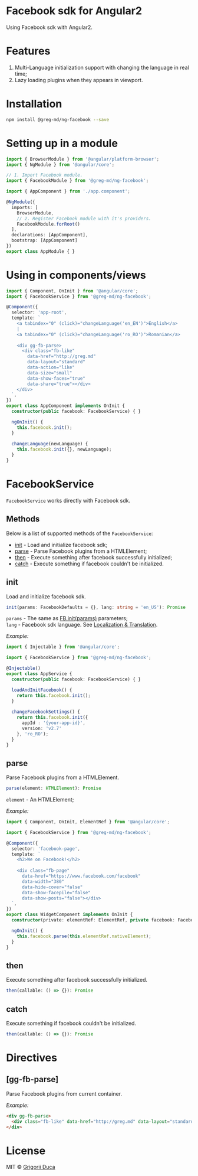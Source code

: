 # Facebook sdk for Angular2

Using Facebook sdk with Angular2.

# Features

1. Multi-Language initialization support with changing the language in real time;
2. Lazy loading plugins when they appears in viewport.

# Installation

```bash
npm install @greg-md/ng-facebook --save
```

# Setting up in a module

```typescript
import { BrowserModule } from '@angular/platform-browser';
import { NgModule } from '@angular/core';

// 1. Import Facebook module.
import { FacebookModule } from '@greg-md/ng-facebook';

import { AppComponent } from './app.component';

@NgModule({
  imports: [
    BrowserModule,
    // 2. Register Facebook module with it's providers.
    FacebookModule.forRoot()
  ],
  declarations: [AppComponent],
  bootstrap: [AppComponent]
})
export class AppModule { }
```

# Using in components/views

```typescript
import { Component, OnInit } from '@angular/core';
import { FacebookService } from '@greg-md/ng-facebook';

@Component({
  selector: 'app-root',
  template: `
    <a tabindex="0" (click)="changeLanguage('en_EN')">English</a>
    |
    <a tabindex="0" (click)="changeLanguage('ro_RO')">Romanian</a>
    
    <div gg-fb-parse>
      <div class="fb-like"
        data-href="http://greg.md"
        data-layout="standard"
        data-action="like"
        data-size="small"
        data-show-faces="true"
        data-share="true"></div>
    </div>
  `,
})
export class AppComponent implements OnInit {
  constructor(public facebook: FacebookService) { }

  ngOnInit() {
    this.facebook.init();
  }
  
  changeLanguage(newLanguage) {
    this.facebook.init({}, newLanguage);
  }
}
```

# FacebookService

`FacebookService` works directly with Facebook sdk.

## Methods

Below is a list of supported methods of the `FacebookService`:

* [init](#init) - Load and initialize facebook sdk;
* [parse](#parse) - Parse Facebook plugins from a HTMLElement;
* [then](#then) - Execute something after facebook successfully initialized;
* [catch](#catch) - Execute something if facebook couldn't be initialized.

## init

Load and initialize facebook sdk.

```typescript
init(params: FacebookDefaults = {}, lang: string = 'en_US'): Promise
```

`params` - The same as [FB.init(params)](https://developers.facebook.com/docs/javascript/reference/FB.init/v2.8) parameters;  
`lang` - Facebook sdk language. See [Localization & Translation](https://developers.facebook.com/docs/internationalization).

_Example:_

```typescript
import { Injectable } from '@angular/core';

import { FacebookService } from '@greg-md/ng-facebook';

@Injectable()
export class AppService {
  constructor(public facebook: FacebookService) { }

  loadAndInitFacebook() {
    return this.facebook.init();
  }
  
  changeFacebookSettings() {
    return this.facebook.init({
      appId : '{your-app-id}',
      version: 'v2.7'
    }, 'ro_RO');
  }
}
```

## parse

Parse Facebook plugins from a HTMLElement.

```typescript
parse(element: HTMLElement): Promise
```

`element` - An HTMLElement;  

_Example:_

```typescript
import { Component, OnInit, ElementRef } from '@angular/core';

import { FacebookService } from '@greg-md/ng-facebook';

@Component({
  selector: 'facebook-page',
  template: `
    <h2>We on Facebook!</h2>
    
    <div class="fb-page" 
      data-href="https://www.facebook.com/facebook"
      data-width="380" 
      data-hide-cover="false"
      data-show-facepile="false" 
      data-show-posts="false"></div>
  `,
})
export class WidgetComponent implements OnInit {
  constructor(private: elementRef: ElementRef, private facebook: FacebookService) { }

  ngOnInit() {
    this.facebook.parse(this.elementRef.nativeElement);
  }
}
```

## then

Execute something after facebook successfully initialized.

```typescript
then(callable: () => {}): Promise
```

## catch

Execute something if facebook couldn't be initialized.

```typescript
then(callable: () => {}): Promise
```

# Directives

## [gg-fb-parse]

Parse Facebook plugins from current container.

_Example:_


```html
<div gg-fb-parse>
  <div class="fb-like" data-href="http://greg.md" data-layout="standard" data-action="like" data-size="small" data-show-faces="true" data-share="true"></div>
</div>
```

# License

MIT © [Grigorii Duca](http://greg.md)
